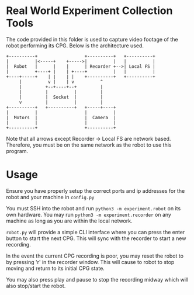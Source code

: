 # Real World Experiment Collection Tools
The code provided in this folder is used to capture video footage of the robot
performing its CPG. Below is the architecture used. 

```
+----------+                  +----------+   +----------+
|          |<-----+    +----->|          |   |          |
|  Robot   |      |    |      | Recorder +-->| Local FS |
|          +----+ |    | +----+          |   |          |
+----+-----+    | |    | |    +----------+   +----------+
     |          v |    | v          ^                    
     |         +--+----+--+         |                    
     |         |          |         |                    
     |         |  Socket  |         |                    
     v         |          |         |                    
+----------+   +----------+   +-----+----+               
|          |                  |          |               
|  Motors  |                  |  Camera  |               
|          |                  |          |               
+----------+                  +----------+               
```
Note that all arrows except Recorder -> Local FS are network based. Therefore,
you must be on the same network as the robot to use this program.

# Usage
Ensure you have properly setup the correct ports and ip addresses for the robot
and your machine in `config.py`

You must SSH into the robot and run `python3 -m experiment.robot` on its own
hardware. You may run `python3 -m experiment.recorder` on any machine as long as
you are within the local network.

`robot.py` will provide a simple CLI interface where you can press the enter
button to start the next CPG. This will sync with the recorder to start a new
recording.

In the event the current CPG recording is poor, you may reset the robot to
by pressing 'r' in the recorder window. This will cause to robot to stop
moving and return to its initial CPG state.

You may also press play and pause to stop the recording midway which will also
stop/start the robot.
